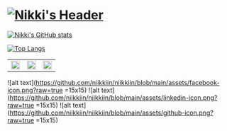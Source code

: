 # [![Nikki's Header](https://raw.githubusercontent.com/niikkiin/niikkiin/main/assets/header-banner.png)](https://www.nikkiabarca.me)

[![Nikki's GitHub stats](https://github-readme-stats.vercel.app/api?username=niikkiin&count_private=true&show_icons=true&title_color=E8BACE&bg_color=040F16&text_color=FBFBFF&icon_color=E8BACE&include_all_commits=true&custom_title=Nikki%27s%20Github%20Stats)](https://github.com/niikkiin/)

[![Top Langs](https://github-readme-stats.vercel.app/api/top-langs/?username=niikkiin&layout=compact)](https://github.com/niikkiin/)

<table>
  <tr>
    <td valign="top"><img style="width: 20px; height: 20px;" src="https://github.com/niikkiin/niikkiin/blob/main/assets/facebook-icon.png?raw=true"/></td>
    <td valign="top"><img style="width: 20px; height: 20px;" src="https://github.com/niikkiin/niikkiin/blob/main/assets/linkedin-icon.png?raw=true"/></td>
    <td valign="top"><img style="width: 20px; height: 20px;" src="https://github.com/niikkiin/niikkiin/blob/main/assets/github-icon.png?raw=true"/></td>
  </tr>
</table>

![alt text](https://github.com/niikkiin/niikkiin/blob/main/assets/facebook-icon.png?raw=true =15x15)
![alt text](https://github.com/niikkiin/niikkiin/blob/main/assets/linkedin-icon.png?raw=true =15x15)
![alt text](https://github.com/niikkiin/niikkiin/blob/main/assets/github-icon.png?raw=true =15x15)